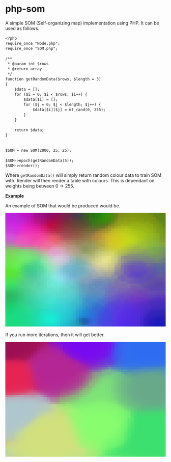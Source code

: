 # php-som

A simple SOM (Self-organizing map) implementation using PHP.  It can be used as follows.

```
<?php
require_once "Node.php";
require_once "SOM.php";

/**
 * @param int $rows
 * @return array
 */
function getRandomData($rows, $length = 3)
{
    $data = [];
    for ($i = 0; $i < $rows; $i++) {
        $data[$i] = [];
        for ($j = 0; $j < $length; $j++) {
            $data[$i][$j] = mt_rand(0, 255);
        }
    }

    return $data;
}


$SOM = new SOM(2000, 25, 25);

$SOM->epoch(getRandomData(5));
$SOM->render();

```

Where ```getRandomData()``` will simply return random colour data to train SOM with. Render will then
render a table with colours. This is dependant on weights being between 0 -> 255.

**Example**

An example of SOM that would be produced would be.

![SOM example](https://github.com/dalejmooney/php-som/blob/master/web/SOM.png)

If you run more iterations, then it will get better.

![SOM example](https://github.com/dalejmooney/php-som/blob/master/web/SOM2.png)
